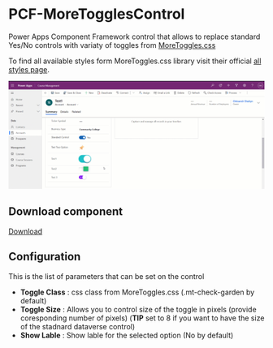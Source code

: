 # PCF-MoreTogglesControl

Power Apps Component Framework control that allows to replace standard Yes/No controls with variaty of toggles from [MoreToggles.css](https://jnkkkk.github.io/MoreToggles.css/)

To find all available styles form MoreToggles.css library visit their official [all styles page](https://jnkkkk.github.io/MoreToggles.css/allToggles.html).

![Demo](https://github.com/OOlashyn/PCF-MoreTogglesControl/blob/master/screenshots/moretoggles.gif?raw=true)

## Download component

[Download](https://github.com/OOlashyn/PCF-MoreTogglesControl/releases)

## Configuration

This is the list of parameters that can be set on the control

* **Toggle Class** : css class from MoreToggles.css (.mt-check-garden by default)
* **Toggle Size** : Allows you to control size of the toggle in pixels (provide coresponding number of pixels) (**TIP** set to 8 if you want to have the size of the stadnard dataverse control)
* **Show Lable** : Show lable for the selected option (No by default)
